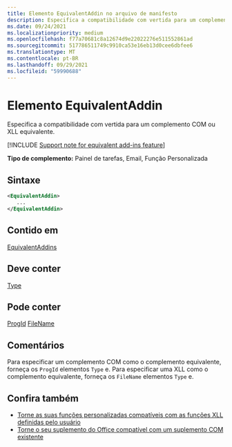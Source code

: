 ```yaml
---
title: Elemento EquivalentAddin no arquivo de manifesto
description: Especifica a compatibilidade com vertida para um complemento COM ou XLL equivalente.
ms.date: 09/24/2021
ms.localizationpriority: medium
ms.openlocfilehash: f77a70681c8a12674d9e22022276e511552861ad
ms.sourcegitcommit: 517786511749c9910ca53e16eb13d0cee6dbfee6
ms.translationtype: MT
ms.contentlocale: pt-BR
ms.lasthandoff: 09/29/2021
ms.locfileid: "59990688"
---
```

# <a name="equivalentaddin-element"></a>Elemento EquivalentAddin

Especifica a compatibilidade com vertida para um complemento COM ou XLL equivalente.

[!INCLUDE [Support note for equivalent add-ins feature](../../includes/equivalent-add-in-support-note.md)]

**Tipo de complemento:** Painel de tarefas, Email, Função Personalizada

## <a name="syntax"></a>Sintaxe

```XML
<EquivalentAddin>
   ...
</EquivalentAddin>
```

## <a name="contained-in"></a>Contido em

[EquivalentAddins](equivalentaddins.md)

## <a name="must-contain"></a>Deve conter

[Type](type.md)

## <a name="can-contain"></a>Pode conter

[ProgId](progid.md) 
 [FileName](filename.md)

## <a name="remarks"></a>Comentários

Para especificar um complemento COM como o complemento equivalente, forneça os `ProgId` elementos `Type` e. Para especificar uma XLL como o complemento equivalente, forneça os `FileName` elementos `Type` e.

## <a name="see-also"></a>Confira também

- [Torne as suas funções personalizadas compatíveis com as funções XLL definidas pelo usuário](../../excel/make-custom-functions-compatible-with-xll-udf.md)
- [Torne o seu suplemento do Office compatível com um suplemento COM existente](../../develop/make-office-add-in-compatible-with-existing-com-add-in.md)